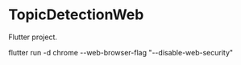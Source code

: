 # TopicDetectionWeb

Flutter project.

flutter run -d chrome --web-browser-flag "--disable-web-security"


